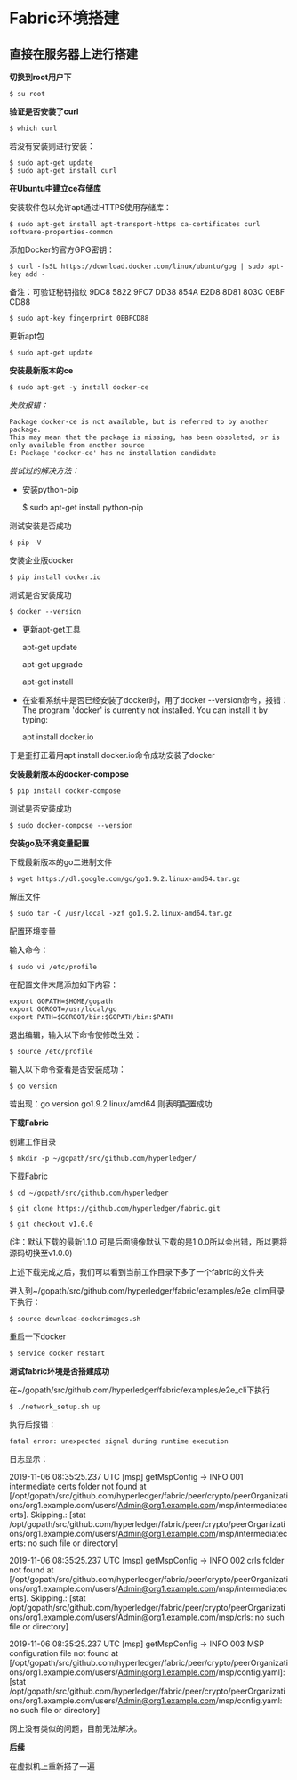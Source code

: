 # Fabric环境搭建
## 直接在服务器上进行搭建
**切换到root用户下**

	$ su root

**验证是否安装了curl**

	$ which curl

若没有安装则进行安装：

	$ sudo apt-get update
	$ sudo apt-get install curl

**在Ubuntu中建立ce存储库**

安装软件包以允许apt通过HTTPS使用存储库：

	$ sudo apt-get install apt-transport-https ca-certificates curl software-properties-common

添加Docker的官方GPG密钥：

	$ curl -fsSL https://download.docker.com/linux/ubuntu/gpg | sudo apt-key add -

备注：可验证秘钥指纹 9DC8 5822 9FC7 DD38 854A E2D8 8D81 803C 0EBF CD88

	$ sudo apt-key fingerprint 0EBFCD88

更新apt包

	$ sudo apt-get update

**安装最新版本的ce**

	$ sudo apt-get -y install docker-ce

*失败报错：*

	Package docker-ce is not available, but is referred to by another package.
	This may mean that the package is missing, has been obsoleted, or is only available from another source
	E: Package 'docker-ce' has no installation candidate


*尝试过的解决方法：*

* 安装python-pip

	$ sudo apt-get install python-pip

测试安装是否成功

	$ pip -V

安装企业版docker

	$ pip install docker.io

测试是否安装成功

	$ docker --version

* 更新apt-get工具

	apt-get update

	apt-get upgrade

	apt-get install <packagename>

* 在查看系统中是否已经安装了docker时，用了docker --version命令，报错：The program 'docker' is currently not installed. You can install it by typing:

	apt install docker.io

于是歪打正着用apt install docker.io命令成功安装了docker

**安装最新版本的docker-compose**

	$ pip install docker-compose

测试是否安装成功

	$ sudo docker-compose --version

**安装go及环境变量配置**

下载最新版本的go二进制文件

	$ wget https://dl.google.com/go/go1.9.2.linux-amd64.tar.gz

解压文件

	$ sudo tar -C /usr/local -xzf go1.9.2.linux-amd64.tar.gz

配置环境变量

输入命令：

	$ sudo vi /etc/profile

在配置文件末尾添加如下内容：

	export GOPATH=$HOME/gopath
	export GOROOT=/usr/local/go
	export PATH=$GOROOT/bin:$GOPATH/bin:$PATH

退出编辑，输入以下命令使修改生效：

	$ source /etc/profile

输入以下命令查看是否安装成功：

	$ go version

若出现：go version go1.9.2 linux/amd64 则表明配置成功

**下载Fabric**

创建工作目录

	$ mkdir -p ~/gopath/src/github.com/hyperledger/

下载Fabric

	$ cd ~/gopath/src/github.com/hyperledger

	$ git clone https://github.com/hyperledger/fabric.git  

	$ git checkout v1.0.0
(注：默认下载的最新1.1.0 可是后面镜像默认下载的是1.0.0所以会出错，所以要将源码切换至v1.0.0)

上述下载完成之后，我们可以看到当前工作目录下多了一个fabric的文件夹

进入到~/gopath/src/github.com/hyperledger/fabric/examples/e2e_clim目录下执行：

	$ source download-dockerimages.sh 

重启一下docker

	$ service docker restart

**测试fabric环境是否搭建成功**

在~/gopath/src/github.com/hyperledger/fabric/examples/e2e_cli下执行

	$ ./network_setup.sh up

执行后报错：

	fatal error: unexpected signal during runtime execution

日志显示：

2019-11-06 08:35:25.237 UTC [msp] getMspConfig -> INFO 001 intermediate certs folder not found at [/opt/gopath/src/github.com/hyperledger/fabric/peer/crypto/peerOrganizations/org1.example.com/users/Admin@org1.example.com/msp/intermediatecerts]. Skipping.: [stat /opt/gopath/src/github.com/hyperledger/fabric/peer/crypto/peerOrganizations/org1.example.com/users/Admin@org1.example.com/msp/intermediatecerts: no such file or directory]

2019-11-06 08:35:25.237 UTC [msp] getMspConfig -> INFO 002 crls folder not found at [/opt/gopath/src/github.com/hyperledger/fabric/peer/crypto/peerOrganizations/org1.example.com/users/Admin@org1.example.com/msp/intermediatecerts]. Skipping.: [stat /opt/gopath/src/github.com/hyperledger/fabric/peer/crypto/peerOrganizations/org1.example.com/users/Admin@org1.example.com/msp/crls: no such file or directory]

2019-11-06 08:35:25.237 UTC [msp] getMspConfig -> INFO 003 MSP configuration file not found at [/opt/gopath/src/github.com/hyperledger/fabric/peer/crypto/peerOrganizations/org1.example.com/users/Admin@org1.example.com/msp/config.yaml]: [stat /opt/gopath/src/github.com/hyperledger/fabric/peer/crypto/peerOrganizations/org1.example.com/users/Admin@org1.example.com/msp/config.yaml: no such file or directory]

网上没有类似的问题，目前无法解决。

**后续**

在虚拟机上重新搭了一遍